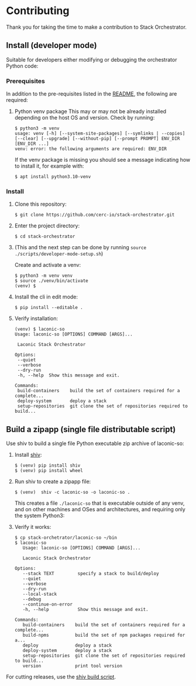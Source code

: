 # Contributing

Thank you for taking the time to make a contribution to Stack Orchestrator.

## Install (developer mode)

Suitable for developers either modifying or debugging the orchestrator Python code:

### Prerequisites

In addition to the pre-requisites listed in the [README](/README.md), the following are required:

1. Python venv package
   This may or may not be already installed depending on the host OS and version. Check by running:
   ```
   $ python3 -m venv
   usage: venv [-h] [--system-site-packages] [--symlinks | --copies] [--clear] [--upgrade] [--without-pip] [--prompt PROMPT] ENV_DIR [ENV_DIR ...]
   venv: error: the following arguments are required: ENV_DIR
   ```
   If the venv package is missing you should see a message indicating how to install it, for example with:
   ```
   $ apt install python3.10-venv
   ```

### Install

1. Clone this repository:
   ```
   $ git clone https://github.com/cerc-io/stack-orchestrator.git
   ```

2. Enter the project directory:
   ```
   $ cd stack-orchestrator
   ```

3. (This and the next step can be done by running `source ./scripts/developer-mode-setup.sh`)

   Create and activate a venv:
   ```
   $ python3 -m venv venv
   $ source ./venv/bin/activate
   (venv) $
   ```

4. Install the cli in edit mode:
   ```
   $ pip install --editable .
   ```

5. Verify installation:
   ```
   (venv) $ laconic-so
   Usage: laconic-so [OPTIONS] COMMAND [ARGS]...

    Laconic Stack Orchestrator

   Options:
    --quiet
    --verbose
    --dry-run
    -h, --help  Show this message and exit.

   Commands:
    build-containers    build the set of containers required for a complete...
    deploy-system       deploy a stack
    setup-repositories  git clone the set of repositories required to build...
   ```

## Build a zipapp (single file distributable script)

Use shiv to build a single file Python executable zip archive of laconic-so:

1. Install [shiv](https://github.com/linkedin/shiv):
   ```
   $ (venv) pip install shiv
   $ (venv) pip install wheel
   ```

2. Run shiv to create a zipapp file:
   ```
   $ (venv)  shiv -c laconic-so -o laconic-so .
   ```
   This creates a file `./laconic-so` that is executable outside of any venv, and on other machines and OSes and architectures, and requiring only the system Python3:

3. Verify it works:
   ```
   $ cp stack-orchetrator/laconic-so ~/bin
   $ laconic-so
      Usage: laconic-so [OPTIONS] COMMAND [ARGS]...

      Laconic Stack Orchestrator

   Options:
      --stack TEXT         specify a stack to build/deploy
      --quiet
      --verbose
      --dry-run
      --local-stack
      --debug
      --continue-on-error
      -h, --help           Show this message and exit.

   Commands:
      build-containers    build the set of containers required for a complete...
      build-npms          build the set of npm packages required for a...
      deploy              deploy a stack
      deploy-system       deploy a stack
      setup-repositories  git clone the set of repositories required to build...
      version             print tool version
   ```

For cutting releases, use the [shiv build script](/scripts/build_shiv_package.sh).
